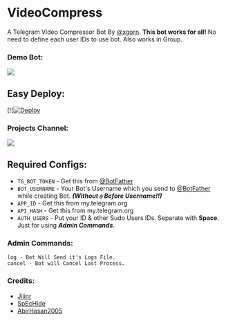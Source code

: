 # VideoCompress
A Telegram Video Compressor Bot By [@xgorn](https://t.me/xgorn). **This bot works for all!** No need to define each user IDs to use bot. Also works in Group.

### Demo Bot:
<a href="https://t.me/xvidcombot"><img src="https://img.shields.io/badge/Demo-Telegram%20Bot-blue.svg?logo=telegram"></a>

## Easy Deploy:
[![[![Deploy](https://www.herokucdn.com/deploy/button.svg)](https://heroku.com/deploy?template=https://github.com/synuser/X-Video-Compressor/tree/master)

### Projects Channel:
<a href="https://t.me/xTeamBots"><img src="https://img.shields.io/badge/Telegram-Join%20Telegram%20Channel-blue.svg?logo=telegram"></a>

## Required Configs:
* `TG_BOT_TOKEN` - Get this from [@BotFather](https://t.me/BotFather)
* `BOT_USERNAME` - Your Bot's Username which you send to [@BotFather](https://t.me/BotFather) while creating Bot. ***(Without `@` Before Username!!)***
* `APP_ID` - Get this from my.telegram.org
* `API_HASH` - Get this from my.telegram.org
* `AUTH_USERS` - Put your ID & other Sudo Users IDs. Separate with **Space**. Just for using ***Admin Commands***.

### Admin Commands:
```
log - Bot Will Send it's Logs File.
cancel - Bot will Cancel Last Process.
```


### Credits:
* [Jijinr](https://github.com/Jijinr)
* [SpEcHide](https://github.com/spechide)
* [AbirHasan2005](https://github.com/AbirHasan2005)
